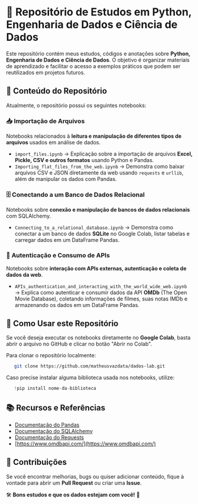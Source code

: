 # 📂 Repositório de Estudos em Python, Engenharia de Dados e Ciência de Dados

Este repositório contém meus estudos, códigos e anotações sobre **Python, Engenharia de Dados e Ciência de Dados**. O objetivo é organizar materiais de aprendizado e facilitar o acesso a exemplos práticos que podem ser reutilizados em projetos futuros.

## 📌 **Conteúdo do Repositório**
Atualmente, o repositório possui os seguintes notebooks:

### 📥 **Importação de Arquivos**
Notebooks relacionados à **leitura e manipulação de diferentes tipos de arquivos** usados em análise de dados.

- `import_files.ipynb` → Explicação sobre a importação de arquivos **Excel, Pickle, CSV e outros formatos** usando Python e Pandas.
- `Importing_flat_files_from_the_web.ipynb` → Demonstra como baixar arquivos CSV e JSON diretamente da web usando `requests` e `urllib`, além de manipular os dados com Pandas.

### 🗄️ **Conectando a um Banco de Dados Relacional**
Notebooks sobre **conexão e manipulação de bancos de dados relacionais** com SQLAlchemy.

- `Connecting_to_a_relational_database.ipynb` → Demonstra como conectar a um banco de dados **SQLite** no Google Colab, listar tabelas e carregar dados em um DataFrame Pandas.

### 🔑 **Autenticação e Consumo de APIs**
Notebooks sobre **interação com APIs externas, autenticação e coleta de dados da web**.

- `APIs_authentication_and_interacting_with_the_world_wide_web.ipynb` → Explica como autenticar e consumir dados da API **OMDb** (The Open Movie Database), coletando informações de filmes, suas notas IMDb e armazenando os dados em um DataFrame Pandas.

## 🚀 **Como Usar este Repositório**
Se você deseja executar os notebooks diretamente no **Google Colab**, basta abrir o arquivo no GitHub e clicar no botão "Abrir no Colab".

Para clonar o repositório localmente:
```bash
   git clone https://github.com/matheusvazdata/dados-lab.git
```

Caso precise instalar alguma biblioteca usada nos notebooks, utilize:
```python
   !pip install nome-da-biblioteca
```

## 📚 **Recursos e Referências**
- [Documentação do Pandas](https://pandas.pydata.org/docs/)
- [Documentação do SQLAlchemy](https://docs.sqlalchemy.org/en/14/)
- [Documentação do Requests](https://docs.python-requests.org/en/latest/)
- [https://www.omdbapi.com/](https://www.omdbapi.com/)

## 📢 **Contribuições**
Se você encontrar melhorias, bugs ou quiser adicionar conteúdo, fique à vontade para abrir um **Pull Request** ou criar uma **Issue**.

🛠 **Bons estudos e que os dados estejam com você!** 🚀
